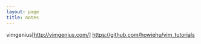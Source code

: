 ```yaml
---
layout: page
title: notes
---
```


vimgenius[http://vimgenius.com/]
<https://github.com/howiehu/vim_tutorials>

